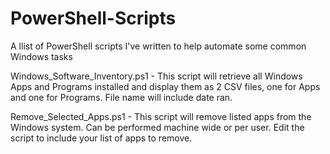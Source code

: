 # PowerShell-Scripts
A llist of PowerShell scripts I've written to help automate some common Windows tasks

Windows_Software_Inventory.ps1 - This script will retrieve all Windows Apps and Programs installed and display them as 2 CSV files, one for Apps and one for Programs. File name will include date ran.

Remove_Selected_Apps.ps1 - This script will remove listed apps from the Windows system. Can be performed machine wide or per user. Edit the script to include your list of apps to remove.
